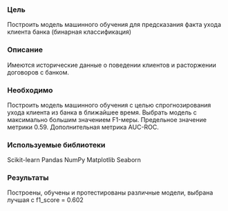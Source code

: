 ### Цель
Построить модель машинного обучения для предсказания факта ухода клиента банка (бинарная классификация)

### Описание
Имеются исторические данные о поведении клиентов и расторжении договоров с банком.

### Необходимо 
Построить модель машинного обучения с целью спрогнозирования ухода клиента из банка в ближайшее время. Выбрать модель с максимально большим значением F1-меры. Предельное значение метрики 0.59. Дополнительная метрика AUC-ROC.

### Используемые библиотеки
Scikit-learn
Pandas
NumPy
Matplotlib
Seaborn

### Результаты
Построены, обучены и протестированы различные модели, выбрана лучшая с f1_score = 0.602